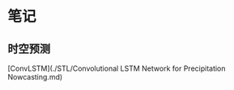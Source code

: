 <!-- <link rel="stylesheet" type="text/css" href="/themes/newsprint.css"> -->

# 笔记
## 时空预测

[ConvLSTM](./STL/Convolutional LSTM Network for Precipitation Nowcasting.md)

